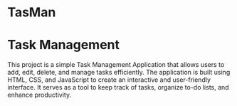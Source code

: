# TasMan

<h1>Task Management</h1>

This project is a simple Task Management Application that allows users to add, edit, delete, and manage tasks efficiently. The application is built using HTML, CSS, and JavaScript to create an interactive and user-friendly interface. It serves as a tool to keep track of tasks, organize to-do lists, and enhance productivity.
